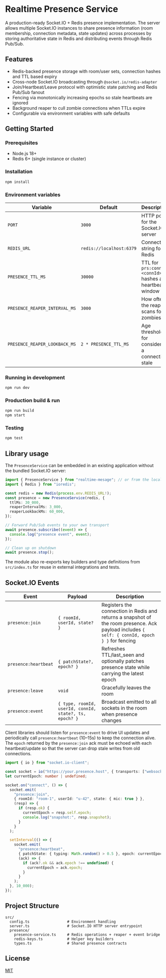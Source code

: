 # Realtime Presence Service

A production-ready Socket.IO + Redis presence implementation. The server allows multiple Socket.IO instances to share presence information (room membership, connection metadata, state updates) across processes by storing authoritative state in Redis and distributing events through Redis Pub/Sub.

## Features

- Redis-backed presence storage with room/user sets, connection hashes and TTL based expiry
- Cross-node Socket.IO broadcasting through `@socket.io/redis-adapter`
- Join/Heartbeat/Leave protocol with optimistic state patching and Redis Pub/Sub fanout
- Fencing via monotonically increasing epochs so stale heartbeats are ignored
- Background reaper to cull zombie connections when TTLs expire
- Configurable via environment variables with safe defaults

## Getting Started

### Prerequisites

- Node.js 18+
- Redis 6+ (single instance or cluster)

### Installation

```bash
npm install
```

### Environment variables

| Variable | Default | Description |
| --- | --- | --- |
| `PORT` | `3000` | HTTP port for the Socket.IO server |
| `REDIS_URL` | `redis://localhost:6379` | Connection string for Redis |
| `PRESENCE_TTL_MS` | `30000` | TTL for `prs:conn:<connId>` hashes and heartbeat window |
| `PRESENCE_REAPER_INTERVAL_MS` | `3000` | How often the reaper scans for zombies |
| `PRESENCE_REAPER_LOOKBACK_MS` | `2 * PRESENCE_TTL_MS` | Age threshold for considering a connection stale |

### Running in development

```bash
npm run dev
```

### Production build & run

```bash
npm run build
npm start
```

### Testing

```bash
npm test
```

## Library usage

The `PresenceService` can be embedded in an existing application without the bundled Socket.IO server:

```ts
import { PresenceService } from "realtime-mesage"; // or from the local TypeScript sources
import { Redis } from "ioredis";

const redis = new Redis(process.env.REDIS_URL!);
const presence = new PresenceService(redis, {
  ttlMs: 30_000,
  reaperIntervalMs: 3_000,
  reaperLookbackMs: 60_000,
});

// Forward Pub/Sub events to your own transport
await presence.subscribe((event) => {
  console.log("presence event", event);
});

// Clean up on shutdown
await presence.stop();
```

The module also re-exports key builders and type definitions from `src/index.ts` for reuse in external integrations and tests.

## Socket.IO Events

| Event | Payload | Description |
| --- | --- | --- |
| `presence:join` | `{ roomId, userId, state? }` | Registers the connection in Redis and returns a snapshot of the room presence. Ack payload includes `{ self: { connId, epoch } }` for fencing |
| `presence:heartbeat` | `{ patchState?, epoch? }` | Refreshes TTL/last_seen and optionally patches presence state while carrying the latest epoch |
| `presence:leave` | `void` | Gracefully leaves the room |
| `presence:event` | `{ type, roomId, userId, connId, state?, ts, epoch? }` | Broadcast emitted to all sockets in the room when presence changes |

Client libraries should listen for `presence:event` to drive UI updates and periodically call `presence:heartbeat` (10–15s) to keep the connection alive. The `epoch` returned by the `presence:join` ack must be echoed with each heartbeat/update so that the server can drop stale writes from old connections.

```ts
import { io } from "socket.io-client";

const socket = io("https://your.presence.host", { transports: ["websocket"] });
let currentEpoch: number | undefined;

socket.on("connect", () => {
  socket.emit(
    "presence:join",
    { roomId: "room-1", userId: "u-42", state: { mic: true } },
    (resp) => {
      if (resp.ok) {
        currentEpoch = resp.self.epoch;
        console.log("snapshot:", resp.snapshot);
      }
    }
  );

  setInterval(() => {
    socket.emit(
      "presence:heartbeat",
      { patchState: { typing: Math.random() > 0.5 }, epoch: currentEpoch },
      (ack) => {
        if (ack?.ok && ack.epoch !== undefined) {
          currentEpoch = ack.epoch;
        }
      }
    );
  }, 10_000);
});
```

## Project Structure

```
src/
  config.ts                 # Environment handling
  server.ts                 # Socket.IO HTTP server entrypoint
  presence/
    presence-service.ts     # Redis operations + reaper + event bridge
    redis-keys.ts           # Helper key builders
    types.ts                # Shared presence contracts
```

## License

[MIT](./LICENSE)
